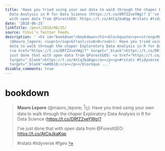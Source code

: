 ```yaml
---
title: 'Have you tried using your own data to walk through the chaper Exploratory
  Data Analysis in R for Data Science (https://t.co/DRfZ2veYWg)? I''ve just done that
  with open data from @ForestGEO: https://t.co/AtCqJkaKqp #rstats #tidyverse #fgeo'
date: '2018-06-25'
linkTitle: /post/2018/06/25/
source: Yihui's Twitter Feeds
description: ' <h1 id="bookdown">bookdown</h1><blockquote><p><strong>Mauro Lepore</strong>
  (@mauro_lepore; <sup>1</sup>&frasl;<sub>0</sub>): Have you tried using your own
  data to walk through the chaper Exploratory Data Analysis in R for Data Science
  (<a href="https://t.co/DRfZ2veYWg)?" target="_blank">https://t.co/DRfZ2veYWg)?</a></p><p>I&rsquo;ve
  just done that with open data from @ForestGEO: <a href="https://t.co/AtCqJkaKqp"
  target="_blank">https://t.co/AtCqJkaKqp</a></p><p>#rstats #tidyverse #fgeo <a href="https://twitter.com/xieyihui/status/1010934493497225216"
  target="_blank">&#8618;</a></p></blockquo ...'
disable_comments: true
---
```

 <h1 id="bookdown">bookdown</h1><blockquote><p><strong>Mauro Lepore</strong> (@mauro_lepore; <sup>1</sup>&frasl;<sub>0</sub>): Have you tried using your own data to walk through the chaper Exploratory Data Analysis in R for Data Science (<a href="https://t.co/DRfZ2veYWg)?" target="_blank">https://t.co/DRfZ2veYWg)?</a></p><p>I&rsquo;ve just done that with open data from @ForestGEO: <a href="https://t.co/AtCqJkaKqp" target="_blank">https://t.co/AtCqJkaKqp</a></p><p>#rstats #tidyverse #fgeo <a href="https://twitter.com/xieyihui/status/1010934493497225216" target="_blank">&#8618;</a></p></blockquo ...